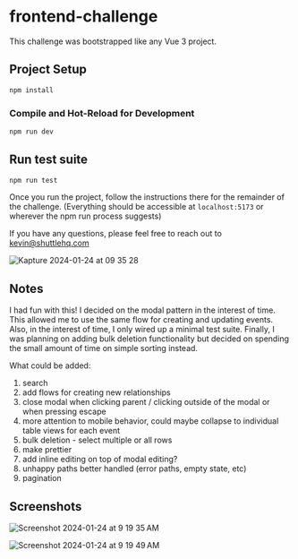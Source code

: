 # frontend-challenge

This challenge was bootstrapped like any Vue 3 project.

## Project Setup

```sh
npm install
```

### Compile and Hot-Reload for Development

```sh
npm run dev
```

## Run test suite
```sh
npm run test
```

Once you run the project, follow the instructions there for the remainder of the challenge.
(Everything should be accessible at `localhost:5173` or wherever the npm run process suggests)

If you have any questions, please feel free to reach out to kevin@shuttlehq.com

![Kapture 2024-01-24 at 09 35 28](https://github.com/akobrinsky/shuttle/assets/22509914/34733303-4ffe-434d-924d-7e481239b823)

## Notes
I had fun with this! I decided on the modal pattern in the interest of time. This allowed me to use the same flow for creating and updating events. Also, in the interest of time, I only wired up a minimal test suite. Finally, I was planning on adding bulk deletion functionality but decided on spending the small amount of time on simple sorting instead.  

What could be added:
1. search
2. add flows for creating new relationships
3. close modal when clicking parent / clicking outside of the modal or when pressing escape
4. more attention to mobile behavior, could maybe collapse to individual table views for each event
5. bulk deletion - select multiple or all rows
6. make prettier
7. add inline editing on top of modal editing?
8. unhappy paths better handled (error paths, empty state, etc)
9. pagination

## Screenshots
![Screenshot 2024-01-24 at 9 19 35 AM](https://github.com/akobrinsky/shuttle/assets/22509914/12a110ed-e097-4e9f-a744-a95a5fc4e234)

![Screenshot 2024-01-24 at 9 19 49 AM](https://github.com/akobrinsky/shuttle/assets/22509914/92468d65-3998-4980-8e07-d9b7207e1c1b)
